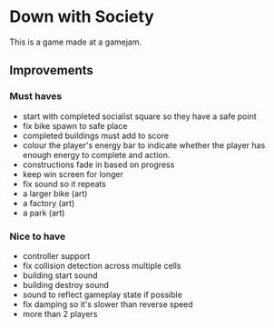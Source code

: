 # Down with Society

This is a game made at a gamejam.

## Improvements

### Must haves

- start with completed socialist square so they have a safe point
- fix bike spawn to safe place
- completed buildings must add to score
- colour the player's energy bar to indicate whether the player has enough energy to complete and action.
- constructions fade in based on progress
- keep win screen for longer
- fix sound so it repeats
- a larger bike (art)
- a factory (art)
- a park (art)

### Nice to have

- controller support
- fix collision detection across multiple cells
- building start sound
- building destroy sound
- sound to reflect gameplay state if possible
- fix damping so it's slower than reverse speed
- more than 2 players
